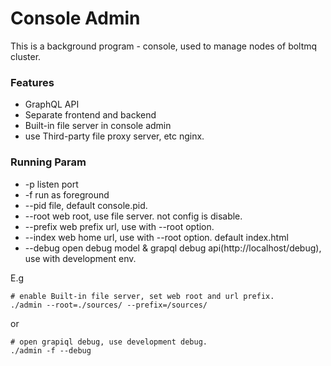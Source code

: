 # Console Admin

This is a background program - console, used to manage nodes of boltmq cluster.

### Features

* GraphQL API
* Separate frontend and backend
* Built-in file server in console admin
* use Third-party file proxy server, etc nginx.


### Running Param

* -p listen port
* -f run as foreground
* --pid file, default console.pid.
* --root web root, use file server. not config is disable.
* --prefix web prefix url, use with --root option.
* --index web home url, use with --root option. default index.html
* --debug open debug model & grapql debug api(http://localhost/debug), use with development env.

E.g
```
# enable Built-in file server, set web root and url prefix.
./admin --root=./sources/ --prefix=/sources/
```

or

```
# open grapiql debug, use development debug.
./admin -f --debug
```


